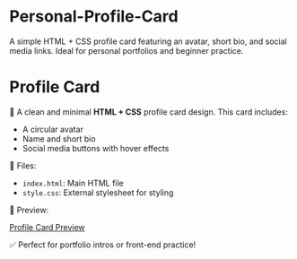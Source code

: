 # Personal-Profile-Card
A simple HTML + CSS profile card featuring an avatar, short bio, and social media links. Ideal for personal portfolios and beginner practice.
# Profile Card

🎨 A clean and minimal **HTML + CSS** profile card design. This card includes:

- A circular avatar
- Name and short bio
- Social media buttons with hover effects

📂 Files:
- `index.html`: Main HTML file
- `style.css`: External stylesheet for styling

📸 Preview:

[Profile Card Preview](http://127.0.0.1:5500/project1/index.html)


✅ Perfect for portfolio intros or front-end practice!
